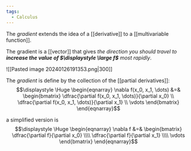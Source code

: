 ```yaml
---
tags:
  - Calculus
---
```

The *gradient* extends the idea of a [[derivative]] to a [[multivariable function]].

The gradient is a [[vector]] that gives *the direction you should travel to **increase the value of $\displaystyle \large f$** most rapidly*.

![[Pasted image 20240126191353.png|300]]

The *gradient* is define by the collection of the [[partial derivatives]]:
$$\displaystyle \Huge \begin{eqnarray} 
\nabla f(x_0, x_1, \dots) &=& 
\begin{bmatrix}  
\dfrac{\partial f(x_0, x_1, \dots)}{\partial x_0} \\ 
\dfrac{\partial f(x_0, x_1, \dots)}{\partial x_1} \\ 
\vdots
\end{bmatrix}
\end{eqnarray}$$

a simplified version is 
$$\displaystyle \Huge \begin{eqnarray} 
\nabla f &=& 
\begin{bmatrix}  
\dfrac{\partial f}{\partial x_0} \\\\
\dfrac{\partial f}{\partial x_1} \\\\
\vdots
\end{bmatrix}
\end{eqnarray}$$

